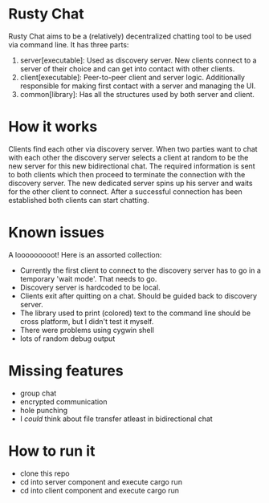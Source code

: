# Rusty Chat

Rusty Chat aims to be a (relatively) decentralized chatting tool to be used via command line.
It has three parts:

 1. server[executable]: Used as discovery server. New clients connect to a server of their choice and can get into contact with other clients.
 2. client[executable]: Peer-to-peer client and server logic. Additionally responsible for making first contact with a server and managing the UI.
 3. common[library]: Has all the structures used by both server and client.

# How it works

Clients find each other via discovery server. When two parties want to chat with each other the discovery server selects a client at random to be the new server for this new bidirectional chat. The required information is sent to both clients which then proceed to terminate the connection with the discovery server. The new dedicated server spins up his server and waits for the other client to connect. After a successful connection has been established both clients can start chatting.

# Known issues

A looooooooot! Here is an assorted collection:

 - Currently the first client to connect to the discovery server has to go in a temporary 'wait mode'. That needs to go.
 - Discovery server is hardcoded to be local.
 - Clients exit after quitting on a chat. Should be guided back to discovery server.
 - The library used to print (colored) text to the command line should be cross platform, but I didn't test it myself.
 - There were problems using cygwin shell
 - lots of random debug output

# Missing features

 - group chat
 - encrypted communication
 - hole punching
 - I _could_ think about file transfer atleast in bidirectional chat

# How to run it

 - clone this repo
 - cd into server component and execute cargo run
 - cd into client component and execute cargo run